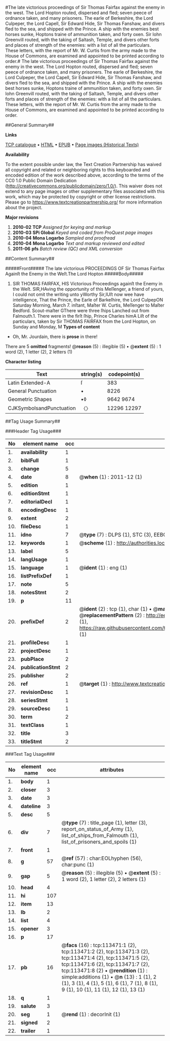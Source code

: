 #The late victorious proceedings of Sir Thomas Fairfax against the enemy in the west. The Lord Hopton routed, dispersed and fled; seven peece of ordnance taken, and many prisoners. The earle of Berkeshire, the Lord Culpeper, the Lord Capell, Sir Edward Hide, Sir Thomas Fanshaw, and divers fled to the sea, and shipped with the Prince. A ship with the enemies best horses sunke, Hoptons traine of ammunition taken, and forty oxen. Sir Iohn Greenvill routed, with the taking of Saltash, Temple, and divers other forts and places of strength of the enemies: with a list of all the particulars. These letters, with the report of Mr. W. Curtis from the army made to the House of Commons, are examined and appointed to be printed according to order.#
The late victorious proceedings of Sir Thomas Fairfax against the enemy in the west. The Lord Hopton routed, dispersed and fled; seven peece of ordnance taken, and many prisoners. The earle of Berkeshire, the Lord Culpeper, the Lord Capell, Sir Edward Hide, Sir Thomas Fanshaw, and divers fled to the sea, and shipped with the Prince. A ship with the enemies best horses sunke, Hoptons traine of ammunition taken, and forty oxen. Sir Iohn Greenvill routed, with the taking of Saltash, Temple, and divers other forts and places of strength of the enemies: with a list of all the particulars. These letters, with the report of Mr. W. Curtis from the army made to the House of Commons, are examined and appointed to be printed according to order.

##General Summary##

**Links**

[TCP catalogue](http://www.ota.ox.ac.uk/tcp/)  • 
[HTML](http://tei.it.ox.ac.uk/tcp/Texts-HTML/free/A88/A88769.html)  • 
[EPUB](http://tei.it.ox.ac.uk/tcp/Texts-EPUB/free/A88/A88769.epub) • 
[Page images (Historical Texts)](https://historicaltexts.jisc.ac.uk/eebo-99861338e)

**Availability**

To the extent possible under law, the Text Creation Partnership has waived all copyright and related or neighboring rights to this keyboarded and encoded edition of the work described above, according to the terms of the CC0 1.0 Public Domain Dedication (http://creativecommons.org/publicdomain/zero/1.0/). This waiver does not extend to any page images or other supplementary files associated with this work, which may be protected by copyright or other license restrictions. Please go to https://www.textcreationpartnership.org/ for more information about the project.

**Major revisions**

1. __2010-02__ __TCP__ *Assigned for keying and markup*
1. __2010-03__ __SPi Global__ *Keyed and coded from ProQuest page images*
1. __2010-04__ __Mona Logarbo__ *Sampled and proofread*
1. __2010-04__ __Mona Logarbo__ *Text and markup reviewed and edited*
1. __2011-06__ __pfs__ *Batch review (QC) and XML conversion*

##Content Summary##

#####Front#####
The late victorious PROCEEDINGS OF Sir Thomas Fairfax Againſt the Enemy in the Weſt.The Lord Hopton 
#####Body#####

1. SIR THOMAS FAIRFAX, HIS Victorious Proceedings againſt the Enemy in the Weſt.
SIR,HAving the opportunity of this Meſſenger, a friend of yours, I could not omit the writing unto yWorthy Sir,IUſt now wee have intelligence, That the Prince, the Earle of Barkeſhire, the Lord CulpepON Saturday Morning, March 7. inſtant, Maſter W. Curtis, Meſſenger to Maſter Bedford. Scout-maſter GThere were three ſhips Lanched out from Falmouth.1. There were in the firſt ſhip, Prince Charles himA Liſt of the particulars, taken by Sir THOMAS FAIRFAX from the Lord Hopton, on Sunday and Monday, M
**Types of content**

  * Oh, Mr. Jourdain, there is **prose** in there!

There are 5 **omitted** fragments! 
 @__reason__ (5) : illegible (5)  •  @__extent__ (5) : 1 word (2), 1 letter (2), 2 letters (1)

**Character listing**


|Text|string(s)|codepoint(s)|
|---|---|---|
|Latin Extended-A|ſ|383|
|General Punctuation|•|8226|
|Geometric Shapes|▪◊|9642 9674|
|CJKSymbolsandPunctuation|〈〉|12296 12297|

##Tag Usage Summary##

###Header Tag Usage###

|No|element name|occ|attributes|
|---|---|---|---|
|1.|__availability__|1||
|2.|__biblFull__|1||
|3.|__change__|5||
|4.|__date__|8| @__when__ (1) : 2011-12 (1)|
|5.|__edition__|1||
|6.|__editionStmt__|1||
|7.|__editorialDecl__|1||
|8.|__encodingDesc__|1||
|9.|__extent__|2||
|10.|__fileDesc__|1||
|11.|__idno__|7| @__type__ (7) : DLPS (1), STC (3), EEBO-CITATION (1), PROQUEST (1), VID (1)|
|12.|__keywords__|1| @__scheme__ (1) : http://authorities.loc.gov/ (1)|
|13.|__label__|5||
|14.|__langUsage__|1||
|15.|__language__|1| @__ident__ (1) : eng (1)|
|16.|__listPrefixDef__|1||
|17.|__note__|5||
|18.|__notesStmt__|2||
|19.|__p__|11||
|20.|__prefixDef__|2| @__ident__ (2) : tcp (1), char (1)  •  @__matchPattern__ (2) : ([0-9\-]+):([0-9IVX]+) (1), (.+) (1)  •  @__replacementPattern__ (2) : http://eebo.chadwyck.com/downloadtiff?vid=$1&page=$2 (1), https://raw.githubusercontent.com/textcreationpartnership/Texts/master/tcpchars.xml#$1 (1)|
|21.|__profileDesc__|1||
|22.|__projectDesc__|1||
|23.|__pubPlace__|2||
|24.|__publicationStmt__|2||
|25.|__publisher__|2||
|26.|__ref__|1| @__target__ (1) : http://www.textcreationpartnership.org/docs/. (1)|
|27.|__revisionDesc__|1||
|28.|__seriesStmt__|1||
|29.|__sourceDesc__|1||
|30.|__term__|2||
|31.|__textClass__|1||
|32.|__title__|3||
|33.|__titleStmt__|2||


###Text Tag Usage###

|No|element name|occ|attributes|
|---|---|---|---|
|1.|__body__|1||
|2.|__closer__|3||
|3.|__date__|3||
|4.|__dateline__|3||
|5.|__desc__|5||
|6.|__div__|7| @__type__ (7) : title_page (1), letter (3), report_on_status_of_Army (1), list_of_ships_from_Falmouth (1), list_of_prisoners_and_spoils (1)|
|7.|__front__|1||
|8.|__g__|57| @__ref__ (57) : char:EOLhyphen (56), char:punc (1)|
|9.|__gap__|5| @__reason__ (5) : illegible (5)  •  @__extent__ (5) : 1 word (2), 1 letter (2), 2 letters (1)|
|10.|__head__|4||
|11.|__hi__|107||
|12.|__item__|13||
|13.|__lb__|2||
|14.|__list__|4||
|15.|__opener__|3||
|16.|__p__|17||
|17.|__pb__|16| @__facs__ (16) : tcp:113471:1 (2), tcp:113471:2 (2), tcp:113471:3 (2), tcp:113471:4 (2), tcp:113471:5 (2), tcp:113471:6 (2), tcp:113471:7 (2), tcp:113471:8 (2)  •  @__rendition__ (1) : simple:additions (1)  •  @__n__ (13) : 1 (1), 2 (1), 3 (1), 4 (1), 5 (1), 6 (1), 7 (1), 8 (1), 9 (1), 10 (1), 11 (1), 12 (1), 13 (1)|
|18.|__q__|1||
|19.|__salute__|3||
|20.|__seg__|1| @__rend__ (1) : decorInit (1)|
|21.|__signed__|2||
|22.|__trailer__|1||
